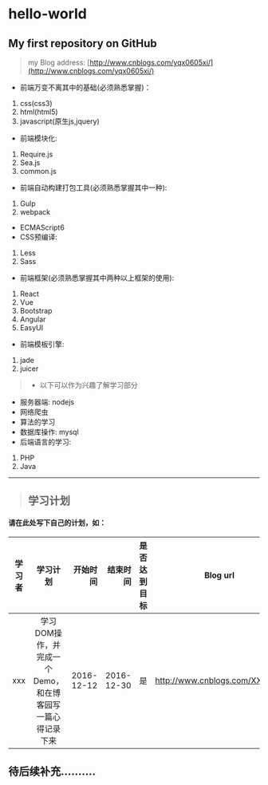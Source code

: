 # hello-world
## My first repository on GitHub
> my Blog address:
[http://www.cnblogs.com/yqx0605xi/](http://www.cnblogs.com/yqx0605xi/)  
* 前端万变不离其中的基础(必须熟悉掌握)：  
1. css(css3)  
2. html(html5)  
3. javascript(原生js,jquery)
* 前端模块化:  
1. Require.js
2. Sea.js
3. common.js
* 前端自动构建打包工具(必须熟悉掌握其中一种):  
1. Gulp
2. webpack  
* ECMAScript6
* CSS预编译:
1. Less
2. Sass
* 前端框架(必须熟悉掌握其中两种以上框架的使用):
1. React
2. Vue
3. Bootstrap
4. Angular
5. EasyUI
* 前端模板引擎:
1. jade  
2. juicer

> * 以下可以作为兴趣了解学习部分
* 服务器端: nodejs
* 网络爬虫
* 算法的学习
* 数据库操作: mysql  
* 后端语言的学习:
1. PHP
2. Java



-------------------------------------
> ## 学习计划
#### 请在此处写下自己的计划，如： 
| 学习者 | 学习计划 | 开始时间 | 结束时间 | 是否达到目标 | Blog  url | Demo url | 
| ---------------------- |:--------------------------------------------:| ---------------:|  ----------------:| ---------------:| :-----------------:| :-----------------------:|
| xxx | 学习DOM操作，并完成一个Demo，和在博客园写一篇心得记录下来 | 2016-12-12 | 2016-12-30 | 是 | http://www.cnblogs.com/XXXXXX|https://github.com/XXXXXX|

## 待后续补充..........
